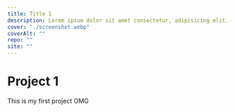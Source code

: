 ```yaml
---
title: Title 1 
description: Lorem ipsum dolor sit amet consectetur, adipisicing elit. Nesciunt itaque explicabo, obcaecati doloremque culpa officiis iusto libero totam non quae.
cover: "./screenshot.webp"
coverAlt: ""
repo: "" 
site: "" 
---
```


# Project 1

This is my first project OMG